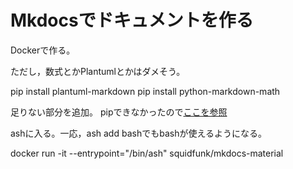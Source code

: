 # Mkdocsでドキュメントを作る

Dockerで作る。

ただし，数式とかPlantumlとかはダメそう。

pip install plantuml-markdown
pip install python-markdown-math


足りない部分を追加。
pipできなかったので[ここを参照](https://yukituna.com/2764/)


ashに入る。一応，ash add bashでもbashが使えるようになる。

docker run -it --entrypoint="/bin/ash" squidfunk/mkdocs-material

